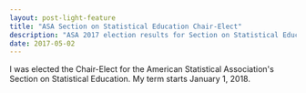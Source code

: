 ```yaml
---
layout: post-light-feature
title: "ASA Section on Statistical Education Chair-Elect"
description: "ASA 2017 election results for Section on Statistical Education"
date: 2017-05-02
---
```


I was elected the Chair-Elect for the American Statistical Association's Section on Statistical Education. My term starts January 1, 2018.
